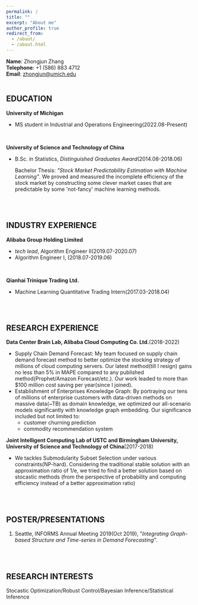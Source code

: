 ```yaml
---
permalink: /
title: ""
excerpt: "About me"
author_profile: true
redirect_from: 
  - /about/
  - /about.html
---
```

**Name**: Zhongjun Zhang\
**Telephone**: +1 (586) 883 4712 \
**Email**: zhongjun@umich.edu\
<br>

## EDUCATION
**University of Michigan**
- MS student in Industrial and Operations Engineering(2022.08-Present)
<br>

**University of Science and Technology of China**
- B.Sc. in Statistics, *Distinguished Graduates Award*(2014.08-2018.06)

  Bachelor Thesis: *"Stock Market Predictability Estimation with Machine Learning"*. We proved and measured the incomplete efficiency of the stock market by constructing some clever market cases that are predictable by some 'not-fancy' machine learning methods.
<br>
<br>

## INDUSTRY EXPERIENCE
**Alibaba Group Holding Limited**
- *tech lead*, Algorithm Engineer II(2019.07-2020.07)
- Algorithm Engineer I, (2018.07-2019.06)
<br>

**Qianhai Trinique Trading Ltd.**
- Machine Learning Quantitative Trading Intern(2017.03-2018.04)
<br>
<br>
 
## RESEARCH EXPERIENCE

**Data Center Brain Lab, Alibaba Cloud Computing Co. Ltd.**(2018-2022)
  - Supply Chain Demand Forecast: My team focused on supply chain demand forecast method to better optimize the stocking strategy of millions of cloud computing servers. Our latest method(till I resign) gains no less than 5% in MAPE compared to any published method(Prophet/Amazon Forecast/etc.). Our work leaded to more than $100 million cost saving per year(since I joined). 
  - Establishment of Enterprises Knowledge Graph: By portraying our tens of millions of enterprise customers with data-driven methods on massive data(~TB) as domain knowledge, we optimized our all-scenario models significantly with knowledge graph embedding. Our significance included but not limited to:
    - customer churning prediction
    - commodity recommendation system

**Joint Intelligent Computing Lab of USTC and Birmingham University, University of Science and Technology of China**(2017-2018)
  - We tackles Submodularity Subset Selection under various constraints(NP-hard). Considering the traditional stable solution with an approximation ratio of 1/e, we tried to find a better solution based on stocastic methods (from the perspective of probability and computing efficiency instead of a better approximation ratio)
<br>
<br>

## POSTER/PRESENTATIONS
1. Seattle, INFORMS Annual Meeting 2019(Oct 2019), "*Integrating Graph-based Structure and Time-series in Demand Forecasting*".
<br>
<br>

## RESEARCH INTERESTS
Stocastic Optimization/Robust Control/Bayesian Inference/Statistical Inference

